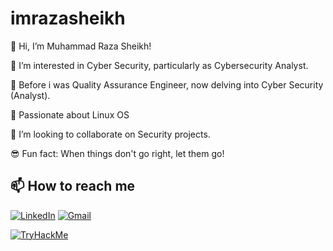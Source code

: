 # imrazasheikh

👋 Hi, I’m Muhammad Raza Sheikh!

👀 I’m interested in Cyber Security, particularly as Cybersecurity Analyst.

🌱 Before i was Quality Assurance Engineer, now delving into Cyber Security (Analyst).

🐧 Passionate about Linux OS

💞️ I’m looking to collaborate on Security projects.

😎 Fun fact: When things don't go right, let them go!


## 📫 How to reach me
[![LinkedIn](https://img.shields.io/badge/LinkedIn-blue?logo=linkedin&logoColor=white)](https://linkedin.com/in/[YOUR_LINK](https://www.linkedin.com/in/muhammad-raza-sheikh-450106348/))
[![Gmail](https://img.shields.io/badge/Gmail-red?logo=gmail&logoColor=white)](mailto:sqarazasheikh@gmail.com)


[![TryHackMe](https://img.shields.io/badge/TryHackMe-Profile-red?logo=tryhackme)](https://tryhackme.com/p/MuhammadRazaSheikh)


